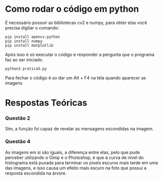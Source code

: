 # Como rodar o código em python

É necessário possuir as bibliotecas cv2 e numpy, para obter elas você precisa digitar o comando: 
```
pip install opencv-python
pip install numpy
pip install matplotlib
```
Após isso é só executar o código e responder a pergunta que o programa faz ao ser iniciado.
```
python3 pratica5.py
```
Para fechar o código é so dar um Alt + F4 na tela quando aparecer as imagens

# Respostas Teóricas

### Questão 2
Sim, a função foi capaz de revelar as mensagens escondidas na imagem.<br>

### Questão 4
As imagens em si são iguais, a diferença entre elas, pelo que pude perceber utilizando o Gimp e o Photoshop, é que a curva de nível do histograma está puxada para terminar os pixels escuros mais tarde em uma das imagens, e isso causa um efeito mais escuro na foto que possui a resposta escondida na árvore.